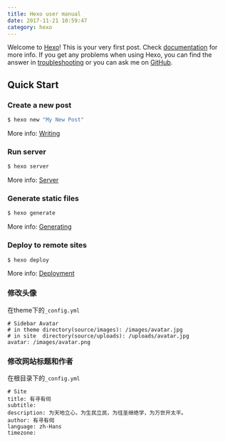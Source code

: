 ```yaml
---
title: Hexo user manual
date: 2017-11-21 10:59:47
category: hexo
---
```

Welcome to [Hexo](https://hexo.io/)! This is your very first post. Check [documentation](https://hexo.io/docs/) for more info. If you get any problems when using Hexo, you can find the answer in [troubleshooting](https://hexo.io/docs/troubleshooting.html) or you can ask me on [GitHub](https://github.com/hexojs/hexo/issues).

## Quick Start

### Create a new post

``` bash
$ hexo new "My New Post"
```

More info: [Writing](https://hexo.io/docs/writing.html)

### Run server

``` bash
$ hexo server
```

More info: [Server](https://hexo.io/docs/server.html)

### Generate static files

``` bash
$ hexo generate
```

More info: [Generating](https://hexo.io/docs/generating.html)

### Deploy to remote sites

``` bash
$ hexo deploy
```

More info: [Deployment](https://hexo.io/docs/deployment.html)

### 修改头像

在theme下的`_config.yml`

```
# Sidebar Avatar
# in theme directory(source/images): /images/avatar.jpg
# in site  directory(source/uploads): /uploads/avatar.jpg
avatar: /images/avatar.png
```

### 修改网站标题和作者

在根目录下的`_config.yml`

```
# Site
title: 有寻有伺
subtitle: 
description: 为天地立心，为生民立民，为往圣继绝学，为万世开太平。
author: 有寻有伺
language: zh-Hans
timezone:
```

